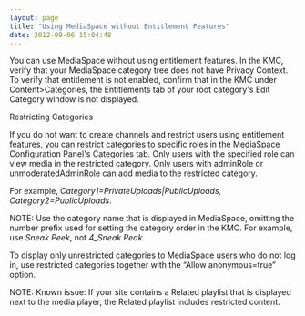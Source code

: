 ```yaml
---
layout: page
title: "Using MediaSpace without Entitlement Features"
date: 2012-09-06 15:04:48
---
```


You can use MediaSpace without using entitlement features. In the KMC, verify that your MediaSpace category tree does not have Privacy Context. To verify that entitlement is not enabled, confirm that in the KMC under Content>Categories, the Entitlements tab of your root category's Edit Category window is not displayed.

<p class="mce-heading-2">
  <a name="RestrictingCategories"></a>Restricting Categories
</p>

If you do not want to create channels and restrict users using entitlement features, you can restrict categories to specific roles in the MediaSpace Configuration Panel's Categories tab. Only users with the specified role can view media in the restricted category. Only users with adminRole or unmoderatedAdminRole can add media to the restricted category.

For example, *Category1=PrivateUploads|PublicUploads, Category2=PublicUploads*.

<p class="mce-note-graphic">
  NOTE: Use the category name that is displayed in MediaSpace, omitting the number prefix used for setting the category order in the KMC. For example, use <em>Sneak Peek</em>, not <em>4_Sneak Peak</em>. 
</p>

To display only unrestricted categories to MediaSpace users who do not log in, use restricted categories together with the “Allow anonymous=true” option.

<p class="mce-note-graphic">
  NOTE: Known issue: If your site contains a Related playlist that is displayed next to the media player, the Related playlist includes restricted content.  
</p>